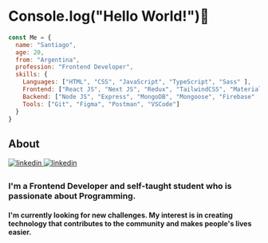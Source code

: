 # Console.log("Hello World!")👋
```javascript
const Me = {
  name: "Santiago",
  age: 20,
  from: "Argentina",
  profession: "Frontend Developer",
  skills: {
    Languages: ["HTML", "CSS", "JavaScript", "TypeScript", "Sass" ],
    Frontend: ["React JS", "Next JS", "Redux", "TailwindCSS", "MaterialUI", "Bootstrap", "ChakraUI", "Framer Motion"],
    Backend: ["Node JS", "Express", "MongoDB", "Mongoose", "Firebase" , "tRPC", "Prisma"],
    Tools: ["Git", "Figma", "Postman", "VSCode"]
  }
}
```
## About
<div align="left">
<a href="https://www.linkedin.com/in/santiagopacinidev" target="_blank">
<img src=https://img.shields.io/badge/linkedin-%231E77B5.svg?&style=for-the-badge&logo=linkedin&logoColor=white alt=linkedin style="margin-bottom: 5px;" />
</a>  
  <a href="https://santiagopacini.vercel.app" target="_blank">
<img src=https://img.shields.io/badge/portfolio-000?style=for-the-badge&logo=ko-fi&logoColor=white alt=linkedin style="margin-bottom: 5px;" />
</a>  
</div> 

### I'm a Frontend Developer and self-taught student who is passionate about Programming.
#### I'm currently looking for new challenges. My interest is in creating technology that contributes to the community and makes people's lives easier.
